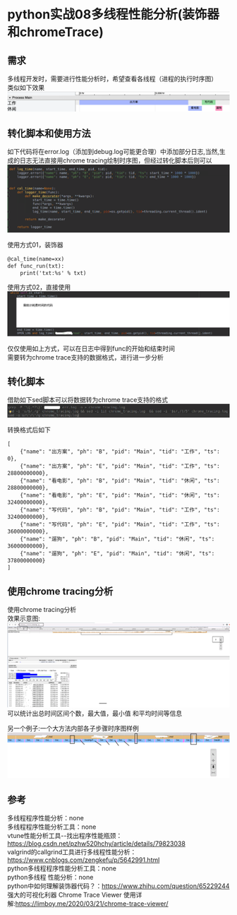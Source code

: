 # python实战08多线程性能分析(装饰器和chromeTrace)
## 需求
多线程开发时，需要进行性能分析时，希望查看各线程（进程的执行时序图）  
类似如下效果  
![](_v_images/20200902074540222_961576244.png)  


## 转化脚本和使用方法
如下代码将在error.log（添加到debug.log可能更合理）中添加部分日志,当然,生成的日志无法直接用chrome tracing绘制时序图，但经过转化脚本后则可以  
![](_v_images/20200902073720379_262928886.png)  

使用方式01，装饰器  
```
@cal_time(name=xx)
def func_run(txt):
    print('txt:%s' % txt)
```
使用方式02，直接使用  
![](_v_images/20200902074032740_433297768.png)  

仅仅使用如上方式，可以在日志中得到func的开始和结束时间  
需要转为chrome trace支持的数据格式，进行进一步分析  
## 转化脚本
借助如下sed脚本可以将数据转为chrome trace支持的格式  
![](_v_images/20200902073034595_355580631.png)  

转换格式后如下  
```
[ 
    {"name": "出方案", "ph": "B", "pid": "Main", "tid": "工作", "ts": 0},
    {"name": "出方案", "ph": "E", "pid": "Main", "tid": "工作", "ts": 28800000000}, 
    {"name": "看电影", "ph": "B", "pid": "Main", "tid": "休闲", "ts": 28800000000},
    {"name": "看电影", "ph": "E", "pid": "Main", "tid": "休闲", "ts": 32400000000},
    {"name": "写代码", "ph": "B", "pid": "Main", "tid": "工作", "ts": 32400000000},
    {"name": "写代码", "ph": "E", "pid": "Main", "tid": "工作", "ts": 36000000000},
    {"name": "遛狗", "ph": "B", "pid": "Main", "tid": "休闲", "ts": 36000000000},
    {"name": "遛狗", "ph": "E", "pid": "Main", "tid": "休闲", "ts": 37800000000}
]
```
## 使用chrome tracing分析
使用chrome tracing分析  
效果示意图:  
![](_v_images/20200902073625158_1310403834.png)  
可以统计出总时间区间个数，最大值，最小值 和平均时间等信息  

另一个例子:一个大方法内部各子步骤时序图样例  
![](_v_images/20200903000337894_677115813.png)  

## 参考
多线程程序性能分析：none  
多线程程序性能分析工具：none  
vtune性能分析工具--找出程序性能瓶颈：https://blog.csdn.net/pzhw520hchy/article/details/79823038  
valgrind的callgrind工具进行多线程性能分析：https://www.cnblogs.com/zengkefu/p/5642991.html  
python多线程程序性能分析工具：none  
python多线程 性能分析：none  
python中如何理解装饰器代码？：https://www.zhihu.com/question/65229244  
强大的可视化利器 Chrome Trace Viewer 使用详解:https://limboy.me/2020/03/21/chrome-trace-viewer/  
